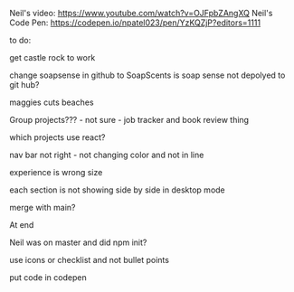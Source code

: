 
Neil's video: https://www.youtube.com/watch?v=OJFpbZAngXQ
Neil's Code Pen: https://codepen.io/npatel023/pen/YzKQZjP?editors=1111

to do:

get castle rock to work

change soapsense in github to SoapScents
is soap sense not depolyed to git hub?

maggies cuts
beaches

Group projects??? - not sure - job tracker and book review thing

which projects use react?


nav bar not right - not changing color and not in line

experience is wrong size

each section is not showing side by side in desktop mode


merge with main?

At end

Neil was on master and did 
npm init?

use icons or checklist and not bullet points

put code in codepen